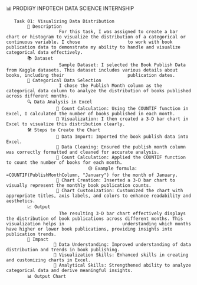 📊 PRODIGY INFOTECH DATA SCIENCE INTERNSHIP
      
       Task 01: Visualizing Data Distribution
            📄 Description
                        For this task, I was assigned to create a bar chart or histogram to visualize the distribution of a categorical or continuous variable. I chose                  to work with book publication data to demonstrate my ability to handle and visualize categorical data effectively.
            📚 Dataset
                        Sample Dataset: I selected the Book Publish Data from Kaggle datasets. This dataset includes various details about books, including their                        publication dates.
            📅 Categorical Data Selection
                        I chose the Publish Month column as the categorical data column to analyze the distribution of books published across different months.
            🔍 Data Analysis in Excel
                       🔵 Count Calculation: Using the COUNTIF function in Excel, I calculated the number of books published in each month.
                       🔵 Visualization: I then created a 3-D bar chart in Excel to visualize this distribution clearly.
            🛠️ Steps to Create the Chart
                       🔵 Data Import: Imported the book publish data into Excel.
                       🔵 Data Cleaning: Ensured the publish month column was correctly formatted and cleaned for accurate analysis.
                       🔵 Count Calculation: Applied the COUNTIF function to count the number of books for each month.
                                   🟡 Example formula: =COUNTIF(PublishMonthColumn, "January") for the month of January.
                       🔵 Chart Creation: Inserted a 3-D bar chart to visually represent the monthly book publication counts.
                       🔵 Chart Customization: Customized the chart with appropriate titles, axis labels, and colors to enhance readability and aesthetics.
            📈 Output
                        The resulting 3-D bar chart effectively displays the distribution of book publications across different months. This visualization helps in                      understanding which months have higher or lower book publications, providing insights into publication trends.
            🎯 Impact
                      🔵 Data Understanding: Improved understanding of data distribution and trends in book publishing.
                      🔵 Visualization Skills: Enhanced skills in creating and customizing charts in Excel.
                      🔵 Analytical Skills: Strengthened ability to analyze categorical data and derive meaningful insights.
            📊 Output Chart
                         

